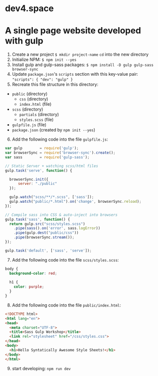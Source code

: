 # dev4.space
# A single page website developed with gulp

1. Create a new project
  `$ mkdir project-name`
  `cd` into the new directory
2. Initialize NPM:
  `$ npm init --yes`
3. Install gulp and gulp-sass packages:
  `$ npm install -D gulp gulp-sass browser-sync`
4. Update `package.json`'s `scripts` section with this key-value pair:
  `"scripts": { "dev": "gulp" }`
5. Recreate this file structure in this directory:
  - `public` (directory)
    - `css` (directory)
    - `index.html` (file)
  - `scss` (directory)
    - `partials` (directory)
    - `styles.scss` (file)
  - `gulpfile.js` (file)
  - `package.json` (created by `npm init --yes`)
6. Add the following code into the file `gulpfile.js`:
  ```javascript
  var gulp        = require('gulp');
  var browserSync = require('browser-sync').create();
  var sass        = require('gulp-sass');

  // Static Server + watching scss/html files
  gulp.task('serve', function() {
  
    browserSync.init({
        server: "./public"
    });
  
    gulp.watch("scss/**/*.scss", ['sass']);
    gulp.watch("public/*.html").on('change', browserSync.reload);
  });

  // Compile sass into CSS & auto-inject into browsers
  gulp.task('sass', function() {
    return gulp.src("scss/styles.scss")
      .pipe(sass().on('error', sass.logError))
      .pipe(gulp.dest("public/css"))
      .pipe(browserSync.stream());
  });
  
  gulp.task('default', ['sass', 'serve']);
  ```
7. Add the following code into the file `scss/styles.scss`:
  ```css
  body {
    background-color: red;
    
    h1 {
      color: purple;
    }
  }
  ```
8. Add the following code into the file `public/index.html`:

  ```html
  <!DOCTYPE html>
  <html lang="en">
  <head>
    <meta charset="UTF-8">
    <title>Sass Gulp Workshop</title>
    <link rel="stylesheet" href="/css/styles.css">
  </head>
  <body>
    <h1>Hello Syntatically Awesome Style Sheets!</h1>
  </body>
  </html>
  ```

9. start developing:
  `npm run dev`
